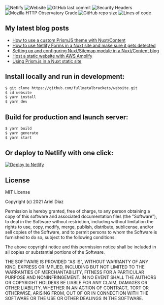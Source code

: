 ![Netlify](https://img.shields.io/netlify/4598f4f1-67bb-4ca2-bc47-d6819bf126f1) ![Website](https://img.shields.io/website?style=flat&url=https%3A%2F%2Farieldiaz.codes%2F) ![GitHub last commit](https://img.shields.io/github/last-commit/fullmetalbrackets/website) ![Security Headers](https://img.shields.io/security-headers?style=flat&url=https%3A%2F%2Farieldiaz.codes%2F) ![Mozilla HTTP Observatory Grade](https://img.shields.io/mozilla-observatory/grade-score/arieldiaz.codes?publish)
![GitHub repo size](https://img.shields.io/github/repo-size/fullmetalbrackets/website) ![Lines of code](https://img.shields.io/tokei/lines/github/fullmetalbrackets/website)

## My latest blog posts
<!-- BLOG-POST-LIST:START -->
- [How to use a custom PrismJS theme with Nuxt/Content](https://arieldiaz.codes/blog/how-to-use-a-custom-prismjs-theme-with-nuxt-content)
- [How to use Netlify Forms in a Nuxt site and make sure it gets detected](https://arieldiaz.codes/blog/how-to-use-netlify-forms-in-a-nuxt-site-and-make-sure-it-gets-detected)
- [Setting up and configuring Nuxt/Sitemap module in a Nuxt/Content blog](https://arieldiaz.codes/blog/setting-up-and-configuring-nuxt-sitemap-module-in-a-nuxt-content-blog)
- [Host a static website with AWS Amplify](https://arieldiaz.codes/blog/host-a-static-website-with-aws-amplify)
- [Using Prism.js in a Nuxt static site](https://arieldiaz.codes/blog/using-prismjs-in-a-nuxt-static-site)
<!-- BLOG-POST-LIST:END -->


## Install locally and run in development:
```bash
$ git clone https://github.com/fullmetalbrackets/website.git
$ cd website
$ yarn install
$ yarn dev
```

## Build for production and launch server:
```bash
$ yarn build
$ yarn generate
$ yarn start
```

## Or deploy to Netlify with one click:

[![Deploy to Netlify](https://www.netlify.com/img/deploy/button.svg)](https://app.netlify.com/start/deploy?repository=https://github.com/fullmetalbrackets/website)

## License

MIT License

Copyright (c) 2021 Ariel Diaz

Permission is hereby granted, free of charge, to any person obtaining a copy
of this software and associated documentation files (the "Software"), to deal
in the Software without restriction, including without limitation the rights
to use, copy, modify, merge, publish, distribute, sublicense, and/or sell
copies of the Software, and to permit persons to whom the Software is
furnished to do so, subject to the following conditions:

The above copyright notice and this permission notice shall be included in all
copies or substantial portions of the Software.

THE SOFTWARE IS PROVIDED "AS IS", WITHOUT WARRANTY OF ANY KIND, EXPRESS OR
IMPLIED, INCLUDING BUT NOT LIMITED TO THE WARRANTIES OF MERCHANTABILITY,
FITNESS FOR A PARTICULAR PURPOSE AND NONINFRINGEMENT. IN NO EVENT SHALL THE
AUTHORS OR COPYRIGHT HOLDERS BE LIABLE FOR ANY CLAIM, DAMAGES OR OTHER
LIABILITY, WHETHER IN AN ACTION OF CONTRACT, TORT OR OTHERWISE, ARISING FROM,
OUT OF OR IN CONNECTION WITH THE SOFTWARE OR THE USE OR OTHER DEALINGS IN THE
SOFTWARE.
